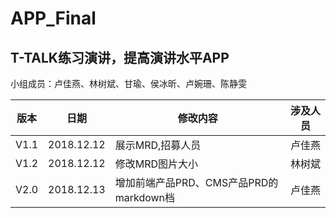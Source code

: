 # APP_Final  
## T-TALK练习演讲，提高演讲水平APP
小组成员：卢佳燕、林树斌、甘瑜、侯冰昕、卢婉珊、陈静雯

版本|日期 | 修改内容 | 涉及人员
---|---|---|---
V1.1|2018.12.12 | 展示MRD,招募人员| 卢佳燕
V1.2|2018.12.12 | 修改MRD图片大小| 林树斌
V2.0|2018.12.13 | 增加前端产品PRD、CMS产品PRD的markdown档| 卢佳燕
